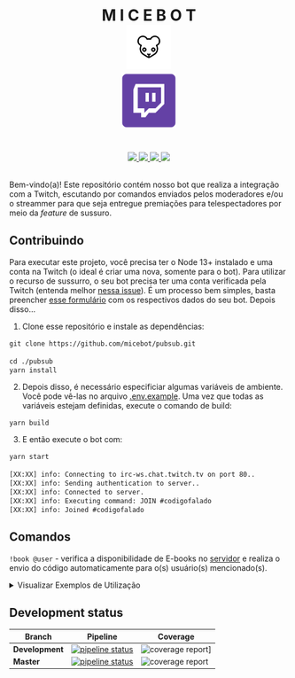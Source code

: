 <h1 align='center'>
    M I C E B O T<br>
    <img src='https://raw.githubusercontent.com/micebot/assets/master/images/logo-256x256.png' height="80"><br>
    <img src='https://raw.githubusercontent.com/micebot/assets/master/images/twitch-256x256.png' height="100"><br>
</h1>
<br>
<div align='center'>
    <a href='https://github.com/airbnb/javascript'>
        <img src='https://badgen.net/badge/code%20style/airbnb/ff5a5f?icon=airbnb'/>
    </a>
    <a href='https://github.com/prettier/prettier'>
        <img src="https://img.shields.io/badge/code_style-prettier-ff69b4.svg">
    </a>
    <a href='https://github.com/micebot/pubsub/issues'>
        <img src='https://badgen.net/github/open-issues/micebot/pubsub'>
    </a>
    <a href='https://github.com/micebot/pubsub/commits/development'>
        <img src='https://badgen.net/github/last-commit/micebot/pubsub/development'>
    </a>
</div>
<br>

Bem-vindo(a)! Este repositório contém nosso bot que realiza a integração com a Twitch, escutando por comandos enviados pelos moderadores e/ou o streammer para que seja entregue premiações para telespectadores por meio da *feature* de sussuro.

## Contribuindo

Para executar este projeto, você precisa ter o Node 13+ instalado e uma conta na Twitch (o ideal é criar uma nova, somente para o bot). Para utilizar o recurso de sussurro, o seu bot precisa ter uma conta verificada pela Twitch (entenda melhor [nessa issue](https://github.com/micebot/pubsub/issues/1)). É um processo bem simples, basta preencher [esse formulário](https://dev.twitch.tv/limit-increase) com os respectivos dados do seu bot. Depois disso...

1. Clone esse repositório e instale as dependências:
```
git clone https://github.com/micebot/pubsub.git

cd ./pubsub
yarn install
```

2. Depois disso, é necessário especificiar algumas variáveis de ambiente. Você pode vê-las no arquivo [.env.example](.env.example). Uma vez que todas as variáveis estejam definidas, execute o comando de build:

```
yarn build
```

3. E então execute o bot com:

```
yarn start

[XX:XX] info: Connecting to irc-ws.chat.twitch.tv on port 80..
[XX:XX] info: Sending authentication to server..
[XX:XX] info: Connected to server.
[XX:XX] info: Executing command: JOIN #codigofalado
[XX:XX] info: Joined #codigofalado
```

## Comandos

`!book @user` - verifica a disponibilidade de E-books no [servidor][11] e realiza o envio do código automaticamente para o(s) usuário(s) mencionado(s).

<details>
<summary>Visualizar Exemplos de Utilização</summary>
<p>

```
!book @milaxd                   // somente um usuário.
!book @rn4n @milaxd             // múltiplos usuários.
```
<kbd>![](https://raw.githubusercontent.com/micebot/assets/master/pubsub/usage.gif)</kbd>

</p>
</details>

## Development status

| Branch | Pipeline | Coverage |
| ------ | ----- | ----- |
| **Development** | [![pipeline status][1]][2] | ![coverage report][3]] |
| **Master** | [![pipeline status][5]][6] | ![coverage report][7] |

[1]:https://gitlab.com/micebot/pubsub-ci/badges/development/pipeline.svg
[2]:https://gitlab.com/micebot/pubsub-ci/-/pipelines?page=1&scope=all&ref=development
[3]:https://gitlab.com/micebot/pubsub-ci/badges/development/coverage.svg
[5]:https://gitlab.com/micebot/pubsub-ci/badges/master/pipeline.svg
[6]:https://gitlab.com/micebot/pubsub-ci/-/pipelines?page=1&scope=all&ref=master
[7]:https://gitlab.com/micebot/pubsub-ci/badges/master/coverage.svg
[9]:https://github.com/codigofalado/desafio333
[10]:https://www.twitch.tv/codigofalado
[11]:https://github.com/micebot/server
